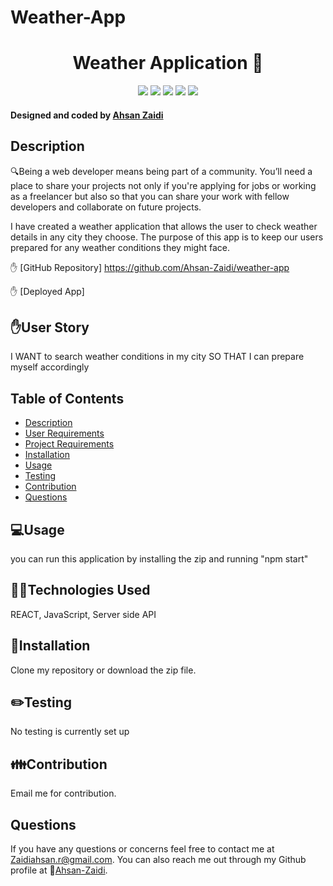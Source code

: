 # Weather-App

<h1 align="center"> Weather Application 👋</h1>
  
<p align="center">
    <img src="https://img.shields.io/badge/Javascript-yellow" />
    <img src="https://img.shields.io/badge/express-orange" />
    <img src="https://img.shields.io/badge/Sequelize-blue"  />
    <img src="https://img.shields.io/badge/mySQL-blue"  />
    <img src="https://img.shields.io/badge/dotenv-green" />
</p>
   
<h4>Designed and coded by <a href="https://github.com/Ahsan-Zaidi">Ahsan Zaidi</a></h4> 

## Description

🔍Being a web developer means being part of a community. You’ll need a place to share your projects not only if you're applying for jobs or working as a freelancer but also so that you can share your work with fellow developers and collaborate on future projects.

I have created a weather application that allows the user to check weather details in any city they choose. The purpose of this app is to keep our users prepared for any weather conditions they might face.

✋ [GitHub Repository] https://github.com/Ahsan-Zaidi/weather-app

✋ [Deployed App] 

## ✋User Story

I WANT to search weather conditions in my city
SO THAT I can prepare myself accordingly

## Table of Contents
- [Description](#description)
- [User Requirements](#user-requirements)
- [Project Requirements](#project-requirements)
- [Installation](#installation)
- [Usage](#usage)
- [Testing](#testing)
- [Contribution](#contribution)
- [Questions](#questions)

## 💻Usage
  
you can run this application by installing the zip and running "npm start"

## 👨‍💻Technologies Used

REACT, 
JavaScript, 
Server side API

## 💾Installation

Clone my repository or download the zip file.

## ✏️Testing

No testing is currently set up

## 👪Contribution

Email me for contribution.

## Questions

 If you have any questions or concerns feel free to contact me at Zaidiahsan.r@gmail.com.
 You can also reach me out through my Github profile at  👋[Ahsan-Zaidi](https://github.com/Ahsan-Zaidi/).
